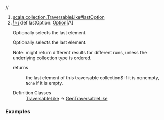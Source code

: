 //
<ol>
<li><a href="https://www.scala-lang.org/api/2.12.3/scala/collection/mutable/ArrayBuffer.html#lastOption:Option[A]">scala.collection.TraversableLike#lastOption</a></li>
<li name="scala.collection.TraversableLike#lastOption" visbl="pub" class="indented0 " data-isabs="false" fullcomment="yes" group="Ungrouped"> <a id="lastOption:Option[A]"></a> <span class="permalink"> <a href="../../../scala/collection/mutable/ArrayBuffer.html#lastOption:Option[A]" title="Permalink"> <i class="material-icons"></i> </a> </span> <span class="modifier_kind"> <span class="modifier"></span> <span class="kind">def</span> </span> <span class="symbol"> <span class="name">lastOption</span><span class="result">: <a href="../../Option.html" class="extype" name="scala.Option">Option</a>[<span class="extype" name="scala.collection.mutable.ArrayBuffer.A">A</span>]</span> </span> <p class="shortcomment cmt">Optionally selects the last element.</p>
 <div class="fullcomment">
  <div class="comment cmt">
   <p>Optionally selects the last element.</p>
   <p> Note: might return different results for different runs, unless the underlying collection type is ordered.</p>
  </div>
  <dl class="paramcmts block">
   <dt>
    returns
   </dt>
   <dd class="cmt">
    <p>the last element of this traversable collection$ if it is nonempty, <code>None</code> if it is empty.</p>
   </dd>
  </dl>
  <dl class="attributes block"> 
   <dt>
    Definition Classes
   </dt>
   <dd>
    <a href="../TraversableLike.html" class="extype" name="scala.collection.TraversableLike">TraversableLike</a> → 
    <a href="../GenTraversableLike.html" class="extype" name="scala.collection.GenTraversableLike">GenTraversableLike</a>
   </dd>
  </dl>
 </div> </li>
        </ol>


### Examples



